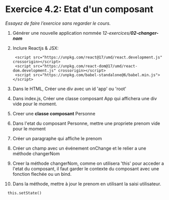 # Exercice 4.2: Etat d'un composant

*Essayez de faire l’exercice sans regarder le cours.*
1. Générer une nouvelle application nommée *12-exercices/**02-changer-nom***
2. Inclure Reactjs & JSX: 

        <script src="https://unpkg.com/react@17/umd/react.development.js" crossorigin></script>
        <script src="https://unpkg.com/react-dom@17/umd/react-dom.development.js" crossorigin></script>
        <script src="https://unpkg.com/babel-standalone@6/babel.min.js"></script>


3. Dans le HTML, Créer une div avec un id 'app' ou 'root'
4. Dans index.js, Créer une classe composant App qui affichera une div vide pour le moment.
5. Creer une **classe composant** Personne
6. Dans l'etat du composant Personne, mettre une propriete prenom vide pour le moment
7. Créer un paragraphe qui affiche le prenom
8. Créer un champ avec un événement onChange et le relier a une méthode changerNom
9. Creer la méthode changerNom, comme on utilisera 'this' pour acceder a l'etat du composant, il faut garder le contexte du composant avec une fonction flechée ou un bind. 
10. Dans la méthode, mettre à jour le prenom en utilisant la saisi utilisateur.
```
 this.setState()
```
